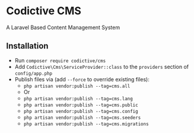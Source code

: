# Codictive CMS

A Laravel Based Content Management System

## Installation

- Run `composer require codictive/cms`
- Add `Codictive\Cms\ServiceProvider::class` to the `providers` section of `config/app.php`
- Publish files via (add `--force` to override existing files):
  - `php artisan vendor:publish --tag=cms.all`
  - Or
  - `php artisan vendor:publish --tag=cms.lang`
  - `php artisan vendor:publish --tag=cms.public`
  - `php artisan vendor:publish --tag=cms.config`
  - `php artisan vendor:publish --tag=cms.seeders`
  - `php artisan vendor:publish --tag=cms.migrations`
